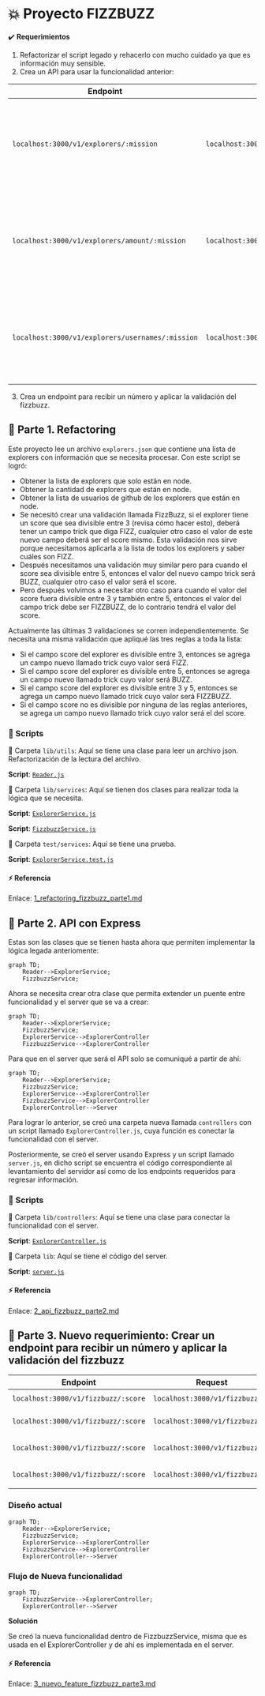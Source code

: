 # 💥 Proyecto FIZZBUZZ

✔️ **Requerimientos**

1. Refactorizar el script legado y rehacerlo con mucho cuidado ya que es información muy sensible. 
2. Crea un API para usar la funcionalidad anterior:

| Endpoint | Request | Response |
|---|---|---|
| `localhost:3000/v1/explorers/:mission` | `localhost:3000/v1/explorers/node` | Deberás obtener la lista de explorers en la misión que enviaste (node o java) |
| `localhost:3000/v1/explorers/amount/:mission` | `localhost:3000/v1/explorers/amount/node` | Deberás obtener la cantidad de explorers según la misión que enviaste (node o java) |
| `localhost:3000/v1/explorers/usernames/:mission` | `localhost:3000/v1/explorers/usernames/node` | Deberás obtener la lista de usernames en la misión que enviaste (node o java) |

3. Crea un endpoint para recibir un número y aplicar la validación del fizzbuzz. 

## 💫 Parte 1. Refactoring

Este proyecto lee un archivo `explorers.json` que contiene una lista de explorers con información que se necesita procesar. Con este script se logró:

+ Obtener la lista de explorers que solo están en node.
+ Obtener la cantidad de explorers que están en node.
+ Obtener la lista de usuarios de github de los explorers que están en node.
+ Se necesitó crear una validación llamada FizzBuzz, si el explorer tiene un score que sea divisible entre 3 (revisa cómo hacer esto), deberá tener un campo trick que diga FIZZ, cualquier otro caso el valor de este nuevo campo deberá ser el score mismo. Esta validación nos sirve porque necesitamos aplicarla a la lista de todos los explorers y saber cuáles son FIZZ.
+ Después necesitamos una validación muy similar pero para cuando el score sea divisible entre 5, entonces el valor del nuevo campo trick será BUZZ, cualquier otro caso el valor será el score.
+ Pero después volvimos a necesitar otro caso para cuando el valor del score fuera divisible entre 3 y también entre 5, entonces el valor del campo trick debe ser FIZZBUZZ, de lo contrario tendrá el valor del score.

Actualmente las últimas 3 validaciones se corren independientemente. Se necesita una misma validación que apliqué las tres reglas a toda la lista:

+ Si el campo score del explorer es divisible entre 3, entonces se agrega un campo nuevo llamado trick cuyo valor será FIZZ.
+ Si el campo score del explorer es divisible entre 5, entonces se agrega un campo nuevo llamado trick cuyo valor será BUZZ.
+ Si el campo score del explorer es divisible entre 3 y 5, entonces se agrega un campo nuevo llamado trick cuyo valor será FIZZBUZZ.
+ Si el campo score no es divisible por ninguna de las reglas anteriores, se agrega un campo nuevo llamado trick cuyo valor será el del score.

### 📌 Scripts

📁 Carpeta `lib/utils`: Aquí se tiene una clase para leer un archivo json. Refactorización de la lectura del archivo.

**Script**: [`Reader.js`](https://github.com/DanielaBeltranCruz/FizzBuzz/blob/master/lib/utils/Reader.js)

📁 Carpeta `lib/services`: Aquí se tienen dos clases para realizar toda la lógica que se necesita.

**Script**: [`ExplorerService.js`](https://github.com/DanielaBeltranCruz/FizzBuzz/blob/master/lib/services/ExplorerService.js)

**Script**: [`FizzbuzzService.js`](https://github.com/DanielaBeltranCruz/FizzBuzz/blob/master/lib/services/FizzbuzzService.js)

📁 Carpeta `test/services`: Aquí se tiene una prueba.

**Script**: [`ExplorerService.test.js`](https://github.com/DanielaBeltranCruz/FizzBuzz/blob/master/test/services/ExplorerService.test.js)

#### ⚡ Referencia 

Enlace: [1_refactoring_fizzbuzz_parte1.md](https://github.com/LaunchX-InnovaccionVirtual/MissionNodeJS/blob/main/semanas/semana_4/1_refactoring_fizzbuzz_parte1.md "1_refactoring_fizzbuzz_parte1.md")

## 💫 Parte 2. API con Express

Estas son las clases que se tienen hasta ahora que permiten implementar la lógica legada anteriomente:

```mermaid
graph TD;
    Reader-->ExplorerService;
    FizzbuzzService;
```

Ahora se necesita crear otra clase que permita extender un puente entre funcionalidad y el server que se va a crear:

```mermaid
graph TD;
    Reader-->ExplorerService;
    FizzbuzzService;
    ExplorerService-->ExplorerController
    FizzbuzzService-->ExplorerController
```

Para que en el server que será el API solo se comuniqué a partir de ahí:

```mermaid
graph TD;
    Reader-->ExplorerService;
    FizzbuzzService;
    ExplorerService-->ExplorerController
    FizzbuzzService-->ExplorerController
    ExplorerController-->Server
```

Para lograr lo anterior, se creó una carpeta nueva llamada `controllers` con un script llamado `ExplorerController.js`, cuya función es conectar la funcionalidad con el server.

Posteriormente, se creó el server usando Express y un script llamado `server.js`, en dicho script se encuentra el código correspondiente al levantamiento del servidor así como de los endpoints requeridos para regresar información.

### 📌 Scripts

📁 Carpeta `lib/controllers`: Aquí se tiene una clase para conectar la funcionalidad con el server.

**Script**: [`ExplorerController.js`](https://github.com/DanielaBeltranCruz/FizzBuzz/blob/master/lib/controllers/ExplorerController.js)

📁 Carpeta `lib`: Aquí se tiene el código del server.

**Script**: [`server.js`](https://github.com/DanielaBeltranCruz/FizzBuzz/blob/master/lib/server.js)


#### ⚡ Referencia 

Enlace: [2_api_fizzbuzz_parte2.md](https://github.com/LaunchX-InnovaccionVirtual/MissionNodeJS/blob/main/semanas/semana_4/2_api_fizzbuzz_parte2.md)

## 💫 Parte 3. Nuevo requerimiento: Crear un endpoint para recibir un número y aplicar la validación del fizzbuzz

| Endpoint | Request | Response |
|---|---|---|
| `localhost:3000/v1/fizzbuzz/:score` | `localhost:3000/v1/fizzbuzz/1` | `{score: 1, trick: 1}` |
| `localhost:3000/v1/fizzbuzz/:score` | `localhost:3000/v1/fizzbuzz/3` | `{score: 3, trick: "Fizzz"}` |
| `localhost:3000/v1/fizzbuzz/:score` | `localhost:3000/v1/fizzbuzz/5` | `{score: 5, trick: "Buzz"}` |
| `localhost:3000/v1/fizzbuzz/:score` | `localhost:3000/v1/fizzbuzz/15` | `{score: 15, trick: "Fizzbuzz"}` |

### Diseño actual

```mermaid
graph TD;
    Reader-->ExplorerService;
    FizzbuzzService;
    ExplorerService-->ExplorerController
    FizzbuzzService-->ExplorerController
    ExplorerController-->Server
```

### Flujo de Nueva funcionalidad

```mermaid
graph TD;
    FizzbuzzService-->ExplorerController;
    ExplorerController-->Server
```

**Solución**

Se creó la nueva funcionalidad dentro de FizzbuzzService, misma que es usada en el ExplorerController y de ahí es implementada en el server.

#### ⚡ Referencia 

Enlace: [3_nuevo_feature_fizzbuzz_parte3.md](https://github.com/LaunchX-InnovaccionVirtual/MissionNodeJS/blob/main/semanas/semana_4/3_nuevo_feature_fizzbuzz_parte3.md)


